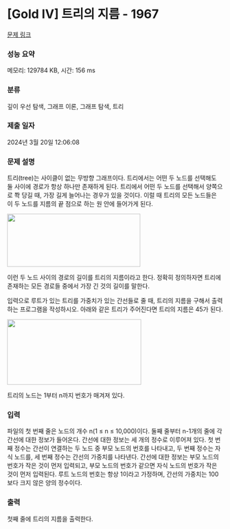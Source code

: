 # [Gold IV] 트리의 지름 - 1967 

[문제 링크](https://www.acmicpc.net/problem/1967) 

### 성능 요약

메모리: 129784 KB, 시간: 156 ms

### 분류

깊이 우선 탐색, 그래프 이론, 그래프 탐색, 트리

### 제출 일자

2024년 3월 20일 12:06:08

### 문제 설명

<p>트리(tree)는 사이클이 없는 무방향 그래프이다. 트리에서는 어떤 두 노드를 선택해도 둘 사이에 경로가 항상 하나만 존재하게 된다. 트리에서 어떤 두 노드를 선택해서 양쪽으로 쫙 당길 때, 가장 길게 늘어나는 경우가 있을 것이다. 이럴 때 트리의 모든 노드들은 이 두 노드를 지름의 끝 점으로 하는 원 안에 들어가게 된다.</p>

<p><img alt="" height="123" src="https://www.acmicpc.net/JudgeOnline/upload/201007/ttrrtrtr.png" width="310"></p>

<p>이런 두 노드 사이의 경로의 길이를 트리의 지름이라고 한다. 정확히 정의하자면 트리에 존재하는 모든 경로들 중에서 가장 긴 것의 길이를 말한다.</p>

<p>입력으로 루트가 있는 트리를 가중치가 있는 간선들로 줄 때, 트리의 지름을 구해서 출력하는 프로그램을 작성하시오. 아래와 같은 트리가 주어진다면 트리의 지름은 45가 된다.</p>

<p><img alt="" height="152" src="https://www.acmicpc.net/JudgeOnline/upload/201007/tttttt.png" width="312"></p>

<p>트리의 노드는 1부터 n까지 번호가 매겨져 있다.</p>

### 입력 

 <p>파일의 첫 번째 줄은 노드의 개수 n(1 ≤ n ≤ 10,000)이다. 둘째 줄부터 n-1개의 줄에 각 간선에 대한 정보가 들어온다. 간선에 대한 정보는 세 개의 정수로 이루어져 있다. 첫 번째 정수는 간선이 연결하는 두 노드 중 부모 노드의 번호를 나타내고, 두 번째 정수는 자식 노드를, 세 번째 정수는 간선의 가중치를 나타낸다. 간선에 대한 정보는 부모 노드의 번호가 작은 것이 먼저 입력되고, 부모 노드의 번호가 같으면 자식 노드의 번호가 작은 것이 먼저 입력된다. 루트 노드의 번호는 항상 1이라고 가정하며, 간선의 가중치는 100보다 크지 않은 양의 정수이다.</p>

### 출력 

 <p>첫째 줄에 트리의 지름을 출력한다.</p>

